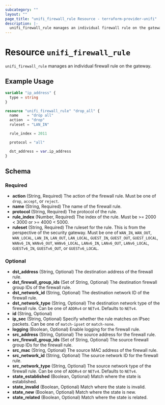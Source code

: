 ```yaml
---
subcategory: ""
layout: ""
page_title: "unifi_firewall_rule Resource - terraform-provider-unifi"
description: |-
  unifi_firewall_rule manages an individual firewall rule on the gateway.
---
```


# Resource `unifi_firewall_rule`

`unifi_firewall_rule` manages an individual firewall rule on the gateway.

## Example Usage

```terraform
variable "ip_address" {
  type = string
}

resource "unifi_firewall_rule" "drop_all" {
  name    = "drop all"
  action  = "drop"
  ruleset = "LAN_IN"

  rule_index = 2011

  protocol = "all"

  dst_address = var.ip_address
}
```

## Schema

### Required

- **action** (String, Required) The action of the firewall rule. Must be one of `drop`, `accept`, or `reject`.
- **name** (String, Required) The name of the firewall rule.
- **protocol** (String, Required) The protocol of the rule.
- **rule_index** (Number, Required) The index of the rule. Must be >= 2000 < 3000 or >= 4000 < 5000.
- **ruleset** (String, Required) The ruleset for the rule. This is from the perspective of the security gateway. Must be one of `WAN_IN`, `WAN_OUT`, `WAN_LOCAL`, `LAN_IN`, `LAN_OUT`, `LAN_LOCAL`, `GUEST_IN`, `GUEST_OUT`, `GUEST_LOCAL`, `WANv6_IN`, `WANv6_OUT`, `WANv6_LOCAL`, `LANv6_IN`, `LANv6_OUT`, `LANv6_LOCAL`, `GUESTv6_IN`, `GUESTv6_OUT`, or `GUESTv6_LOCAL`.

### Optional

- **dst_address** (String, Optional) The destination address of the firewall rule.
- **dst_firewall_group_ids** (Set of String, Optional) The destination firewall group IDs of the firewall rule.
- **dst_network_id** (String, Optional) The destination network ID of the firewall rule.
- **dst_network_type** (String, Optional) The destination network type of the firewall rule. Can be one of `ADDRv4` or `NETv4`. Defaults to `NETv4`.
- **id** (String, Optional)
- **ip_sec** (String, Optional) Specify whether the rule matches on IPsec packets. Can be one of `match-ipset` or `match-none`.
- **logging** (Boolean, Optional) Enable logging for the firewall rule.
- **src_address** (String, Optional) The source address for the firewall rule.
- **src_firewall_group_ids** (Set of String, Optional) The source firewall group IDs for the firewall rule.
- **src_mac** (String, Optional) The source MAC address of the firewall rule.
- **src_network_id** (String, Optional) The source network ID for the firewall rule.
- **src_network_type** (String, Optional) The source network type of the firewall rule. Can be one of `ADDRv4` or `NETv4`. Defaults to `NETv4`.
- **state_established** (Boolean, Optional) Match where the state is established.
- **state_invalid** (Boolean, Optional) Match where the state is invalid.
- **state_new** (Boolean, Optional) Match where the state is new.
- **state_related** (Boolean, Optional) Match where the state is related.


